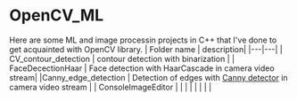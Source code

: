 # OpenCV_ML
Here are some ML and image processin projects in C++ that I've done to get acquainted with OpenCV library.
|  Folder name |   description|
|---|---|
| CV_contour_detection  |  contour detection with binarization |
| FaceDecectionHaar  |   Face detection with HaarCascade in camera video stream|
|Canny_edge_detection   | Detection of edges with [Canny detector](https://en.wikipedia.org/wiki/Canny_edge_detector) in camera video stream |
|  ConsoleImageEditor |   |
|   |   |
|   |   |
